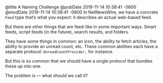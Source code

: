 @title A Naming Challenge
@pubDate 2019-11-14 10:38:41 -0800
@modDate 2019-11-14 10:38:41 -0800
In NetNewsWire, we have a concrete `Feed` type that’s what you expect: it describes an actual web-based feed.

But there are other things that are feed-like in some important ways. Smart feeds, script feeds (in the future), search results, and folders.

They have some things in common: an icon, the ability to fetch articles, the ability to provide an unread count, etc. These common abilities each have a separate protocol: `UnreadCountProvider,` for instance.

But this is so common that we should have a single protocol that bundles these up into one.

The problem is — what should we call it?
